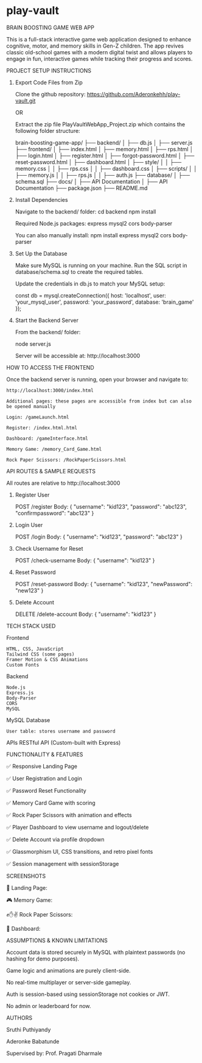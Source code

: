 # play-vault

BRAIN BOOSTING GAME WEB APP

This is a full-stack interactive game web application designed to enhance cognitive, motor, and memory skills in Gen-Z children. The app revives classic old-school games with a modern digital twist and allows players to engage in fun, interactive games while tracking their progress and scores.

PROJECT SETUP INSTRUCTIONS

1. Export Code Files from Zip

    Clone the github repository: https://github.com/Aderonkehh/play-vault.git

    OR

    Extract the zip file PlayVaultWebApp_Project.zip which contains the following folder structure:

    brain-boosting-game-app/
    ├── backend/
    │   ├── db.js
    │   ├── server.js
    ├── frontend/
    │   ├── index.html
    │   ├── memory.html
    │   ├── rps.html
    │   ├── login.html
    │   ├── register.html
    │   ├── forgot-password.html
    │   ├── reset-password.html
    │   ├── dashboard.html
    │   ├── style/
    │   │   ├── memory.css
    │   │   ├── rps.css
    │   │   ├── dashboard.css
    │   ├── scripts/
    │   │   ├── memory.js
    │   │   ├── rps.js
    │   │   ├── auth.js
    ├── database/
    │   ├── schema.sql
    ├── docs/
    │   ├── API Documentation
    │   ├── API Documentation
    ├── package.json
    ├── README.md

2. Install Dependencies

    Navigate to the backend/ folder:
    cd backend
    npm install

    Required Node.js packages:
        express
        mysql2
        cors
        body-parser

    You can also manually install:
        npm install express mysql2 cors body-parser

3. Set Up the Database

    Make sure MySQL is running on your machine.
    Run the SQL script in database/schema.sql to create the required tables.

    Update the credentials in db.js to match your MySQL setup:

    const db = mysql.createConnection({
    host: 'localhost',
    user: 'your_mysql_user',
    password: 'your_password',
    database: 'brain_game'
    });

4. Start the Backend Server

    From the backend/ folder:

    node server.js

    Server will be accessible at: http://localhost:3000


HOW TO ACCESS THE FRONTEND

Once the backend server is running, open your browser and navigate to:

    http://localhost:3000/index.html

    Additional pages: these pages are accessible from index but can also be opened manually

    Login: /gameLaunch.html

    Register: /index.html.html

    Dashboard: /gameInterface.html

    Memory Game: /memory_Card_Game.html

    Rock Paper Scissors: /RockPaperScissors.html


API ROUTES & SAMPLE REQUESTS

All routes are relative to http://localhost:3000

1. Register User

    POST /register
    Body:
    {
    "username": "kid123",
    "password": "abc123",
    "confirmpassword": "abc123"
    }

2. Login User

    POST /login
    Body:
    {
    "username": "kid123",
    "password": "abc123"
    }

3. Check Username for Reset

    POST /check-username
    Body:
    {
    "username": "kid123"
    }

4. Reset Password

    POST /reset-password
    Body:
    {
    "username": "kid123",
    "newPassword": "new123"
    }

5. Delete Account

    DELETE /delete-account
    Body:
    {
    "username": "kid123"
    }


TECH STACK USED

Frontend

    HTML, CSS, JavaScript
    Tailwind CSS (some pages)
    Framer Motion & CSS Animations
    Custom Fonts

Backend

    Node.js
    Express.js
    Body-Parser 
    CORS
    MySQL

MySQL Database

    User table: stores username and password

APIs
    RESTful API (Custom-built with Express)

FUNCTIONALITY & FEATURES

✅ Responsive Landing Page

✅ User Registration and Login

✅ Password Reset Functionality

✅ Memory Card Game with scoring

✅ Rock Paper Scissors with animation and effects

✅ Player Dashboard to view username and logout/delete

✅ Delete Account via profile dropdown

✅ Glassmorphism UI, CSS transitions, and retro pixel fonts

✅ Session management with sessionStorage

SCREENSHOTS

📸 Landing Page:


🎮 Memory Game:


✊✋✌ Rock Paper Scissors:


👤 Dashboard:


ASSUMPTIONS & KNOWN LIMITATIONS

Account data is stored securely in MySQL with plaintext passwords (no hashing for demo purposes).

Game logic and animations are purely client-side.

No real-time multiplayer or server-side gameplay.

Auth is session-based using sessionStorage not cookies or JWT.

No admin or leaderboard for now.

AUTHORS

Sruthi Puthiyandy

Aderonke Babatunde

Supervised by: Prof. Pragati Dharmale


